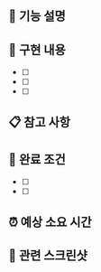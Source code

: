 ## 📌 기능 설명
<!-- 새로운 기능에 대해 설명해주세요. -->

## 📝 구현 내용
<!-- 구현해야 할 내용을 구체적으로 적어주세요. -->
- [ ] 
- [ ] 
- [ ] 

## 📋 참고 사항
<!-- API 명세, 화면 설계 등 참고할 내용을 적어주세요. -->

## 🎯 완료 조건
<!-- 해당 기능이 완료되기 위한 조건을 적어주세요. -->
- [ ] 
- [ ] 

## ⏰ 예상 소요 시간
<!-- 예상 소요 시간을 적어주세요. (Optional) -->

## 📸 관련 스크린샷
<!-- 필요한 경우 스크린샷을 첨부해주세요. -->
